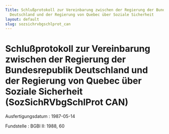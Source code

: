 ```yaml
---
Title: Schlußprotokoll zur Vereinbarung zwischen der Regierung der Bundesrepublik
  Deutschland und der Regierung von Quebec über Soziale Sicherheit
layout: default
slug: sozsichrvbgschlprot_can
---
```


# Schlußprotokoll zur Vereinbarung zwischen der Regierung der Bundesrepublik Deutschland und der Regierung von Quebec über Soziale Sicherheit (SozSichRVbgSchlProt CAN)

Ausfertigungsdatum
:   1987-05-14

Fundstelle
:   BGBl II: 1988, 60

